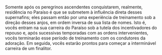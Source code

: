 ﻿Somente após os peregrinos ascendentes conquistarem, realmente, residência no Paraíso é que se submetem à influência direta desses supernafins; eles passam então por uma experiência de treinamento  sob a direção desses anjos, em ordem inversa de sua lista de nomes. Isto é, vocês entram na sua carreira do Paraíso sob a tutela dos incentivadores do repouso e, após sucessivas temporadas com as ordens intervenientes, vocês terminarão esse período de treinamento com os condutores da adoração. Em seguida, vocês estarão prontos para começar a interminável carreira de um finalitor.